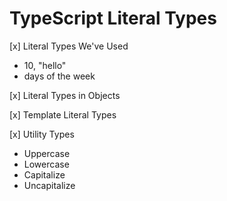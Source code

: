 # TypeScript Literal Types

[x] Literal Types We've Used
  - 10, "hello"
  - days of the week

[x] Literal Types in Objects

[x] Template Literal Types

[x] Utility Types
  - Uppercase
  - Lowercase
  - Capitalize
  - Uncapitalize
